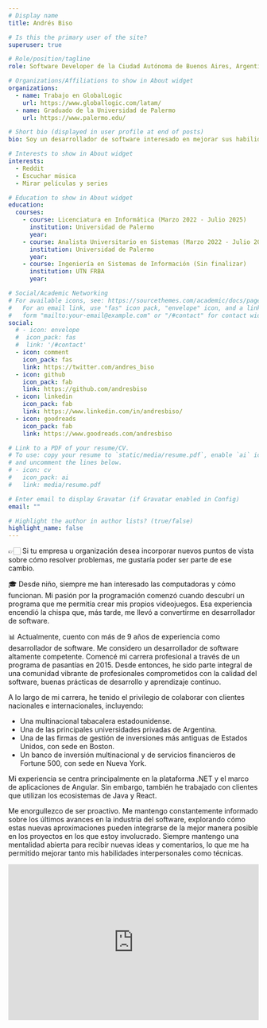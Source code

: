 ```yaml
---
# Display name
title: Andrés Biso

# Is this the primary user of the site?
superuser: true

# Role/position/tagline
role: Software Developer de la Ciudad Autónoma de Buenos Aires, Argentina

# Organizations/Affiliations to show in About widget
organizations:
  - name: Trabajo en GlobalLogic
    url: https://www.globallogic.com/latam/
  - name: Graduado de la Universidad de Palermo
    url: https://www.palermo.edu/

# Short bio (displayed in user profile at end of posts)
bio: Soy un desarrollador de software interesado en mejorar sus habilidades interpersonales y técnicas

# Interests to show in About widget
interests:
  - Reddit
  - Escuchar música
  - Mirar películas y series

# Education to show in About widget
education:
  courses:
    - course: Licenciatura en Informática (Marzo 2022 - Julio 2025)
      institution: Universidad de Palermo
      year:
    - course: Analista Universitario en Sistemas (Marzo 2022 - Julio 2023)
      institution: Universidad de Palermo
      year:
    - course: Ingeniería en Sistemas de Información (Sin finalizar)
      institution: UTN FRBA
      year:

# Social/Academic Networking
# For available icons, see: https://sourcethemes.com/academic/docs/page-builder/#icons
#   For an email link, use "fas" icon pack, "envelope" icon, and a link in the
#   form "mailto:your-email@example.com" or "/#contact" for contact widget.
social:
  # - icon: envelope
  #  icon_pack: fas
  #  link: '/#contact'
  - icon: comment
    icon_pack: fas
    link: https://twitter.com/andres_biso
  - icon: github
    icon_pack: fab
    link: https://github.com/andresbiso
  - icon: linkedin
    icon_pack: fab
    link: https://www.linkedin.com/in/andresbiso/
  - icon: goodreads
    icon_pack: fab
    link: https://www.goodreads.com/andresbiso

# Link to a PDF of your resume/CV.
# To use: copy your resume to `static/media/resume.pdf`, enable `ai` icons in `params.toml`,
# and uncomment the lines below.
# - icon: cv
#   icon_pack: ai
#   link: media/resume.pdf

# Enter email to display Gravatar (if Gravatar enabled in Config)
email: ""

# Highlight the author in author lists? (true/false)
highlight_name: false
---
```


👉🏻 Si tu empresa u organización desea incorporar nuevos puntos de vista sobre cómo resolver problemas, me gustaría poder ser parte de ese cambio.

🎓 Desde niño, siempre me han interesado las computadoras y cómo funcionan. Mi pasión por la programación comenzó cuando descubrí un programa que me permitía crear mis propios videojuegos. Esa experiencia encendió la chispa que, más tarde, me llevó a convertirme en desarrollador de software.

📊 Actualmente, cuento con más de 9 años de experiencia como desarrollador de software. Me considero un desarrollador de software altamente competente.
Comencé mi carrera profesional a través de un programa de pasantías en 2015. Desde entonces, he sido parte integral de una comunidad vibrante de profesionales comprometidos con la calidad del software, buenas prácticas de desarrollo y aprendizaje continuo.

A lo largo de mi carrera, he tenido el privilegio de colaborar con clientes nacionales e internacionales, incluyendo:

- Una multinacional tabacalera estadounidense.
- Una de las principales universidades privadas de Argentina.
- Una de las firmas de gestión de inversiones más antiguas de Estados Unidos, con sede en Boston.
- Un banco de inversión multinacional y de servicios financieros de Fortune 500, con sede en Nueva York.

Mi experiencia se centra principalmente en la plataforma .NET y el marco de aplicaciones de Angular. Sin embargo, también he trabajado con clientes que utilizan los ecosistemas de Java y React.

Me enorgullezco de ser proactivo. Me mantengo constantemente informado sobre los últimos avances en la industria del software, explorando cómo estas nuevas aproximaciones pueden integrarse de la mejor manera posible en los proyectos en los que estoy involucrado. Siempre mantengo una mentalidad abierta para recibir nuevas ideas y comentarios, lo que me ha permitido mejorar tanto mis habilidades interpersonales como técnicas.

<style>
.video-container { 
  position: relative; 
  padding-bottom: 56.25%; 
  padding-top: 30px; 
  height: 0; 
  overflow: hidden; 
}

.video-container iframe, .video-container object, .video-container embed { 
  position: absolute; 
  top: 0; 
  left: 0; 
  width: 100%; 
  height: 100%;
}
</style>

<div class="video-container">
  <iframe
  width="560"
  height="315"
  src="https://www.youtube.com/embed/v8l0_ZekrRE" frameborder="0"
  allow="accelerometer; autoplay; encrypted-media; gyroscope; picture-in-picture"
  allowfullscreen>
  </iframe>
</div>
